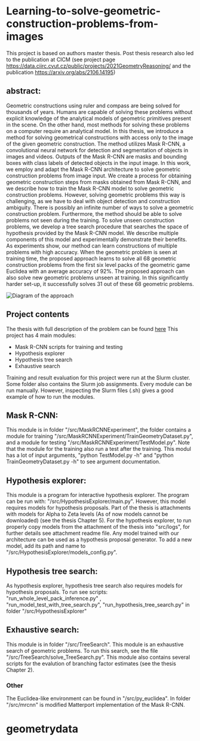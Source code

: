 # Learning-to-solve-geometric-construction-problems-from-images
This project is based on authors master thesis. Post thesis research also led to the publication at CICM (see project page https://data.ciirc.cvut.cz/public/projects/2021GeometryReasoning/ and the publication https://arxiv.org/abs/2106.14195)
## abstract:
Geometric constructions using ruler and compass are being solved for thousands of years. Humans are capable of solving these problems without explicit knowledge of the analytical models of geometric primitives present in the scene. On the other hand, most methods for solving these problems on a computer require an analytical model. In this thesis, we introduce a method for solving geometrical constructions with access only to the image of the given geometric construction. The method utilizes Mask R-CNN, a convolutional neural network for detection and segmentation of objects in images and videos. Outputs of the Mask R-CNN are masks and bounding boxes with class labels of detected objects in the input image. In this work, we employ and adapt the Mask R-CNN architecture to solve geometric construction problems from image input. We create a process for obtaining geometric construction steps from masks obtained from Mask R-CNN, and we describe how to train the Mask R-CNN model to solve geometric construction problems. However, solving geometric problems this way is challenging, as we have to deal with object detection and construction ambiguity. There is possibly an infinite number of ways to solve a geometric construction problem. Furthermore, the method should be able to solve problems not seen during the training. 
To solve unseen construction problems, we develop a tree search procedure that searches the space of hypothesis provided by the Mask R-CNN model. We describe multiple components of this model and experimentally demonstrate their benefits. As experiments show, our method can learn constructions of multiple problems with high accuracy. When the geometric problem is seen at training time, the proposed approach learns to solve all 68 geometric construction problems from the first six level packs of the geometric game Euclidea with an average accuracy of 92\%. The proposed approach can also solve new geometric problems unseen at training. In this significantly harder set-up, it successfully solves 31 out of these 68 geometric problems.

![Diagram of the approach](/CICM_camera_ready/src/img/approach_schema_v2.png)

## Project contents
The thesis with full description of the problem can be found [here](https://github.com/mackej/Learning-to-solve-geometric-construction-problems-from-images/blob/main/MackeJ_earning_to_solve_geometric_construction_problems_from_images.pdf)
This project has 4 main modules:
* Mask R-CNN scripts for training and testing
* Hypothesis explorer
* Hypothesis tree search
* Exhaustive search


Training and result evaluation for this project were run at the Slurm cluster. Some folder also contains the Slurm job assignments. Every module can be run manually.
However, inspecting the Slurm files (.sh) gives a good example of how to run the modules.

## Mask R-CNN:
This module is in folder "/src/MaskRCNNExperiment", the folder contains a module for training "/src/MaskRCNNExperiment/TrainGeometryDataset.py",
and a module for testing "/src/MaskRCNNExperiment/TestModel.py". Note that the module for the training also run a test after the training. 
This modul has a lot of input arguments,  "python TestModel.py -h" and "python TrainGeometryDataset.py -h" to see argument documentation.
## Hypothesis explorer:
This module is a program for interactive hypothesis explorer. The program can be run with: "/src/HypothesisExplorer/main.py".
However, this model requires models for hypothesis proposals. Part of the thesis is attachments with models for Alpha to Zeta levels 
(As of now models cannot be downloaded) (see the thesis Chapter 5). For the hypothesis explorer, to run properly copy models from the attachment of the thesis into "src/logs",
for further details see attachment readme file. Any model trained with our architecture can be used as a hypothesis proposal generator.
To add a new model, add its path and name to "/src/HypothesisExplorer/models_config.py". 
## Hypothesis tree search:
As hypothesis explorer, hypothesis tree search also requires models for hypothesis proposals. To run see scripts:
"run_whole_level_pack_inference.py" , "run_model_test_with_tree_search.py", "run_hypothesis_tree_search.py" in folder "/src/HypothesisExplorer"
## Exhaustive search:
This module is in folder "/src/TreeSearch". This module is an exhaustive search of geometric problems. To run this search, see the file 
"/src/TreeSearch/solve_TreeSearch.py". This module also contains several scripts for the evalution of branching factor estimates (see the thesis Chapter 2).
### Other	
The Euclidea-like environment can be found in "/src/py_euclidea". In folder "/src/mrcnn" is modified Matterport implementation of the Mask R-CNN.
# geometrydata
